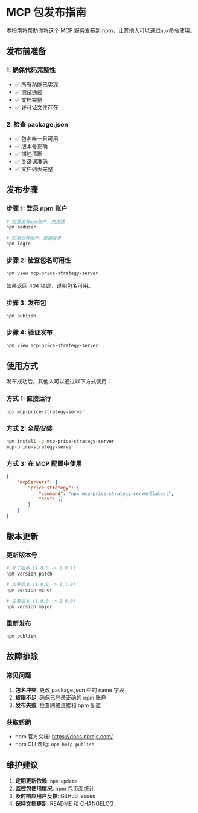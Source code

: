 # MCP 包发布指南

本指南将帮助你将这个 MCP 服务发布到 npm，让其他人可以通过`npx`命令使用。

## 发布前准备

### 1. 确保代码完整性

-   ✅ 所有功能已实现
-   ✅ 测试通过
-   ✅ 文档完整
-   ✅ 许可证文件存在

### 2. 检查 package.json

-   ✅ 包名唯一且可用
-   ✅ 版本号正确
-   ✅ 描述清晰
-   ✅ 关键词准确
-   ✅ 文件列表完整

## 发布步骤

### 步骤 1: 登录 npm 账户

```bash
# 如果没有npm账户，先创建
npm adduser

# 如果已有账户，直接登录
npm login
```

### 步骤 2: 检查包名可用性

```bash
npm view mcp-price-strategy-server
```

如果返回 404 错误，说明包名可用。

### 步骤 3: 发布包

```bash
npm publish
```

### 步骤 4: 验证发布

```bash
npm view mcp-price-strategy-server
```

## 使用方式

发布成功后，其他人可以通过以下方式使用：

### 方式 1: 直接运行

```bash
npx mcp-price-strategy-server
```

### 方式 2: 全局安装

```bash
npm install -g mcp-price-strategy-server
mcp-price-strategy-server
```

### 方式 3: 在 MCP 配置中使用

```json
{
    "mcpServers": {
        "price-strategy": {
            "command": "npx mcp-price-strategy-server@latest",
            "env": {}
        }
    }
}
```

## 版本更新

### 更新版本号

```bash
# 补丁版本 (1.0.0 -> 1.0.1)
npm version patch

# 次要版本 (1.0.0 -> 1.1.0)
npm version minor

# 主要版本 (1.0.0 -> 2.0.0)
npm version major
```

### 重新发布

```bash
npm publish
```

## 故障排除

### 常见问题

1. **包名冲突**: 更改 package.json 中的 name 字段
2. **权限不足**: 确保已登录正确的 npm 账户
3. **发布失败**: 检查网络连接和 npm 配置

### 获取帮助

-   npm 官方文档: https://docs.npmjs.com/
-   npm CLI 帮助: `npm help publish`

## 维护建议

1. **定期更新依赖**: `npm update`
2. **监控包使用情况**: npm 包页面统计
3. **及时响应用户反馈**: GitHub Issues
4. **保持文档更新**: README 和 CHANGELOG
